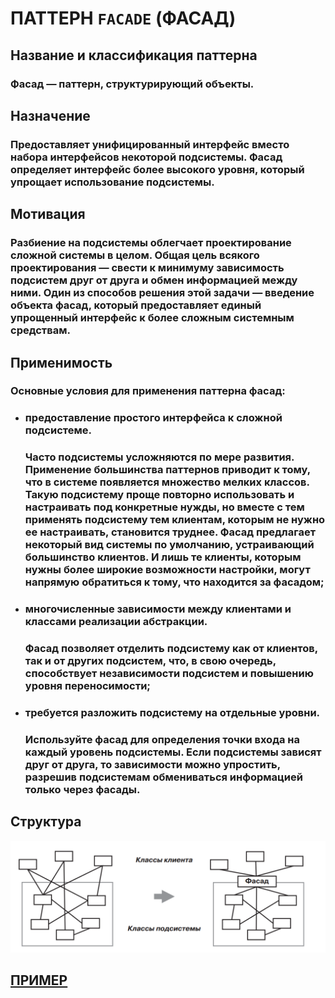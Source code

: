 # ПАТТЕРН `FACADE` (ФАСАД)

## Название и классификация паттерна
### Фасад — паттерн, структурирующий объекты.

## Назначение
### Предоставляет унифицированный интерфейс вместо набора интерфейсов некоторой подсистемы. Фасад определяет интерфейс более высокого уровня, который упрощает использование подсистемы.

## Мотивация
### Разбиение на подсистемы облегчает проектирование сложной системы в целом. Общая цель всякого проектирования — свести к минимуму зависимость подсистем друг от друга и обмен информацией между ними. Один из способов решения этой задачи — введение объекта фасад, который предоставляет единый упрощенный интерфейс к более сложным системным средствам.

## Применимость
### Основные условия для применения паттерна фасад:
- ### предоставление простого интерфейса к сложной подсистеме.
    ### Часто подсистемы усложняются по мере развития. Применение большинства паттернов приводит к тому, что в системе появляется множество мелких классов. Такую подсистему проще повторно использовать и настраивать под конкретные нужды, но вместе с тем применять подсистему тем клиентам, которым не нужно ее настраивать, становится труднее. Фасад предлагает некоторый вид системы по умолчанию, устраивающий большинство клиентов. И лишь те клиенты, которым нужны более широкие возможности настройки, могут напрямую обратиться к тому, что находится за фасадом;
- ### многочисленные зависимости между клиентами и классами реализации абстракции.
    ### Фасад позволяет отделить подсистему как от клиентов, так и от других подсистем, что, в свою очередь, способствует независимости подсистем и повышению уровня переносимости;
- ### требуется разложить подсистему на отдельные уровни. 
  ### Используйте фасад для определения точки входа на каждый уровень подсистемы. Если подсистемы зависят друг от друга, то зависимости можно упростить, разрешив подсистемам обмениваться информацией только через фасады.

## Структура
![facade](https://github.com/SergeiMarkushov/Patterns/blob/master/patterns/src/main/resources/images/facade.png)

## [ПРИМЕР](FacadePattern.java)